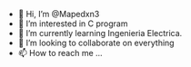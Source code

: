 - 👋 Hi, I’m @Mapedxn3
- 👀 I’m interested in C program 
- 🌱 I’m currently learning Ingenieria Electrica. 
- 💞️ I’m looking to collaborate on everything
- 📫 How to reach me ...

<!---
Mapedxn3/Mapedxn3 is a ✨ special ✨ repository because its `README.md` (this file) appears on your GitHub profile.
You can click the Preview link to take a look at your changes.
--->
